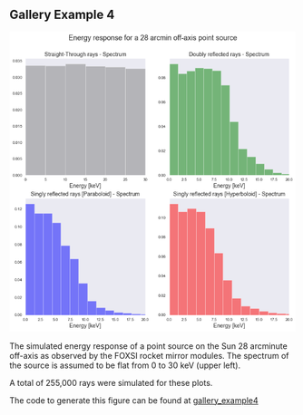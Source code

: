 Gallery Example 4
-----------------

![](gallery_example4.png)

The simulated energy response of a point source on the Sun 28 arcminute off-axis
as observed by the FOXSI rocket mirror modules.
The spectrum of the source is assumed to be flat from 0 to 30 keV (upper left).

A total of 255,000 rays were simulated for these plots.

The code to generate this figure can be found at [gallery_example4](gallery_example4.py)